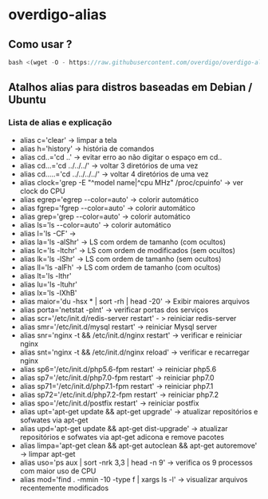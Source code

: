# overdigo-alias

## Como usar ?

```javascript
bash <(wget -O - https://raw.githubusercontent.com/overdigo/overdigo-alias/master/overdigo-alias.sh)
```

## Atalhos alias para distros baseadas em Debian / Ubuntu

### Lista de alias e explicação

- alias c='clear' -> limpar a tela
- alias h='history' -> história de comandos
- alias cd..='cd ..' -> evitar erro ao não digitar o espaço em cd..
- alias cd...='cd ../../../' -> voltar 3 diretórios de uma vez
- alias cd.....='cd ../../../../' -> voltar 4 diretórios de uma vez
- alias clock='grep -E "^model name|^cpu MHz" /proc/cpuinfo' -> ver clock do CPU
- alias egrep='egrep --color=auto' -> colorir automático
- alias fgrep='fgrep --color=auto' -> colorir automático
- alias grep='grep --color=auto' -> colorir automático
- alias ls='ls --color=auto' -> colorir automático
- alias l='ls -CF' -> 
- alias la='ls -alShr' -> LS com ordem de tamanho (com ocultos)
- alias lc='ls -ltchr' -> LS com ordem de modificados (sem ocultos)
- alias lk='ls -lShr' -> LS com ordem de tamanho (sem ocultos)
- alias ll='ls -alFh' -> LS com ordem de tamanho (com ocultos)
- alias lt='ls -lthr'
- alias lu='ls -ltuhr'
- alias lx='ls -lXhB'
- alias maior='du -hsx * | sort -rh | head -20' -> Exibir maiores arquivos
- alias porta='netstat -plnt' -> verificar portas dos serviços 
- alias scr='/etc/init.d/redis-server restart' - > reiniciar redis-server
- alias smr='/etc/init.d/mysql restart' -> reiniciar Mysql server
- alias snr='nginx -t && /etc/init.d/nginx restart' -> verificar e reiniciar nginx
- alias snt='nginx -t && /etc/init.d/nginx reload' -> verificar e recarregar nginx
- alias sp6='/etc/init.d/php5.6-fpm restart' -> reiniciar php5.6
- alias sp7='/etc/init.d/php7.0-fpm restart' -> reiniciar php7.0
- alias sp71='/etc/init.d/php7.1-fpm restart' -> reiniciar php7.1
- alias sp72='/etc/init.d/php7.2-fpm restart' -> reiniciar php7.2
- alias spo='/etc/init.d/postfix restart' -> reiniciar postfix
- alias upt='apt-get update && apt-get upgrade' -> atualizar repositórios e sofwates via apt-get
- alias upd='apt-get update && apt-get dist-upgrade' -> atualizar repositórios e sofwates via apt-get adicona e remove pacotes
- alias limpa='apt-get clean && apt-get autoclean && apt-get autoremove' -> limpar apt-get
- alias uso='ps aux | sort -nrk 3,3 | head -n 9' -> verifica os 9 processos com maior uso de CPU
- alias mod='find . -mmin -10 -type f | xargs ls -l' -> visualizar arquivos recentemente modificados
